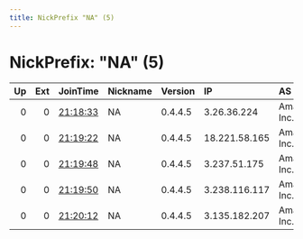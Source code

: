 ```yaml
---
title: NickPrefix "NA" (5)
---
```


# NickPrefix: "NA" (5)

|   Up |   Ext | JoinTime                                                                                            | Nickname   | Version   | IP            | AS               | CC   |   ORp |   Dirp | OS    | Contact                  |   eFamMembers |
|-----:|------:|:----------------------------------------------------------------------------------------------------|:-----------|:----------|:--------------|:-----------------|:-----|------:|-------:|:------|:-------------------------|--------------:|
|    0 |     0 | [21:18:33](https://metrics.torproject.org/rs.html#details/1A0B7FA6D8275CDF37877DFED94C14C23BFDB058) | NA         | 0.4.4.5   | 3.26.36.224   | Amazon.com, Inc. | au   |  3128 |     80 | Linux | NA &lt;na@namail.com&gt; |             1 |
|    0 |     0 | [21:19:22](https://metrics.torproject.org/rs.html#details/03825A33341C9A51C9C497AB7099FC7F79479C9A) | NA         | 0.4.4.5   | 18.221.58.165 | Amazon.com, Inc. | us   |  3128 |     80 | Linux | NA &lt;na@namail.com&gt; |             1 |
|    0 |     0 | [21:19:48](https://metrics.torproject.org/rs.html#details/B8B97D0147F9D7C7848321A7D3C26DE546180981) | NA         | 0.4.4.5   | 3.237.51.175  | Amazon.com, Inc. | us   |  3128 |     80 | Linux | NA &lt;na@namail.com&gt; |             1 |
|    0 |     0 | [21:19:50](https://metrics.torproject.org/rs.html#details/23284199BF78BE4C25EE6F377DF1A1662AC2FA04) | NA         | 0.4.4.5   | 3.238.116.117 | Amazon.com, Inc. | us   |  3128 |     80 | Linux | NA &lt;na@namail.com&gt; |             1 |
|    0 |     0 | [21:20:12](https://metrics.torproject.org/rs.html#details/5BAB22395FDF13581C03A9EF473FA415ADAB8929) | NA         | 0.4.4.5   | 3.135.182.207 | Amazon.com, Inc. | us   |  3128 |     80 | Linux | NA &lt;na@namail.com&gt; |             1 |
